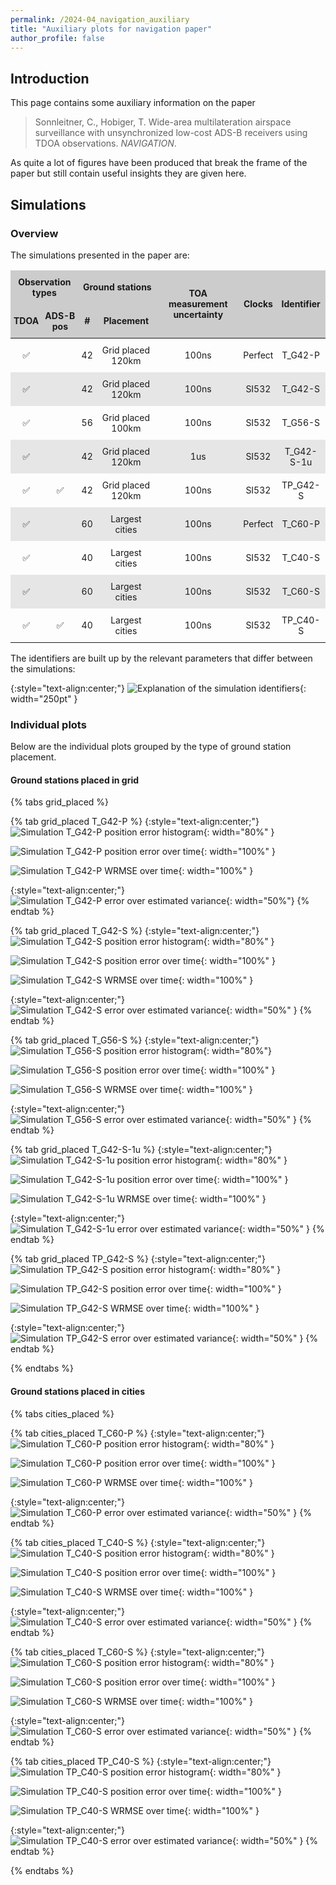 ```yaml
---
permalink: /2024-04_navigation_auxiliary
title: "Auxiliary plots for navigation paper"
author_profile: false
---
```


## Introduction

This page contains some auxiliary information on the paper 

> Sonnleitner, C., Hobiger, T. Wide-area multilateration airspace surveillance with unsynchronized low-cost ADS-B receivers using TDOA observations. *NAVIGATION*.

As quite a lot of figures have been produced that break the frame of the paper but still contain useful insights they are given here.

## Simulations

### Overview 

The simulations presented in the paper are:

<style type="text/css">
.tg  {border-collapse:collapse;border-spacing:0;}
.tg th{background-color:#cccccc;border-width:0;font-size:14px;font-weight:bold;overflow:hidden;padding:10px 5px;word-break:normal;text-align:center;vertical-align:center}
.tg td{border-width:0;font-size:14px;overflow:hidden;padding:10px 5px;word-break:normal;vertical-align:center}
.tg .tg-odd{border-color:#000000;text-align:center}
.tg .tg-even{background-color:#e6e6e6;border-color:#000000;text-align:center}
</style>
<table class="tg">
<thead>
  <tr>
    <th colspan="2">Observation types</th>
    <th colspan="2">Ground stations</th>
    <th rowspan="2">TOA measurement uncertainty</th>
    <th rowspan="2">Clocks</th>
    <th rowspan="2">Identifier</th>
  </tr>
  <tr>
    <th>TDOA</th>
    <th>ADS-B pos</th>
    <th>#</th>
    <th>Placement</th>
  </tr>
</thead>
<tbody>
  <tr>
    <td class="tg-odd">✅</td>
    <td class="tg-odd"></td>
    <td class="tg-odd">42</td>
    <td class="tg-odd">Grid placed 120km</td>
    <td class="tg-odd">100ns</td>
    <td class="tg-odd">Perfect</td>
    <td class="tg-odd">T_G42-P</td>
  </tr>
  <tr>
    <td class="tg-even">✅</td>
    <td class="tg-even"></td>
    <td class="tg-even">42</td>
    <td class="tg-even">Grid placed 120km</td>
    <td class="tg-even">100ns</td>
    <td class="tg-even">SI532</td>
    <td class="tg-even">T_G42-S</td>
  </tr>
  <tr>
    <td class="tg-odd">✅</td>
    <td class="tg-odd"></td>
    <td class="tg-odd">56</td>
    <td class="tg-odd">Grid placed 100km</td>
    <td class="tg-odd">100ns</td>
    <td class="tg-odd">SI532</td>
    <td class="tg-odd">T_G56-S</td>
  </tr>
  <tr>
    <td class="tg-even">✅</td>
    <td class="tg-even"></td>
    <td class="tg-even">42</td>
    <td class="tg-even">Grid placed 120km</td>
    <td class="tg-even">1us</td>
    <td class="tg-even">SI532</td>
    <td class="tg-even">T_G42-S-1u</td>
  </tr>
  <tr>
    <td class="tg-odd">✅</td>
    <td class="tg-odd">✅</td>
    <td class="tg-odd">42</td>
    <td class="tg-odd">Grid placed 120km</td>
    <td class="tg-odd">100ns</td>
    <td class="tg-odd">SI532</td>
    <td class="tg-odd">TP_G42-S</td>
  </tr>
  <tr>
    <td class="tg-even">✅</td>
    <td class="tg-even"></td>
    <td class="tg-even">60</td>
    <td class="tg-even">Largest cities</td>
    <td class="tg-even">100ns</td>
    <td class="tg-even">Perfect</td>
    <td class="tg-even">T_C60-P</td>
  </tr>
  <tr>
    <td class="tg-odd">✅</td>
    <td class="tg-odd"></td>
    <td class="tg-odd">40</td>
    <td class="tg-odd">Largest cities</td>
    <td class="tg-odd">100ns</td>
    <td class="tg-odd">SI532</td>
    <td class="tg-odd">T_C40-S</td>
  </tr>
  <tr>
    <td class="tg-even">✅</td>
    <td class="tg-even"></td>
    <td class="tg-even">60</td>
    <td class="tg-even">Largest cities</td>
    <td class="tg-even">100ns</td>
    <td class="tg-even">SI532</td>
    <td class="tg-even">T_C60-S</td>
  </tr>
  <tr>
    <td class="tg-odd">✅</td>
    <td class="tg-odd">✅</td>
    <td class="tg-odd">40</td>
    <td class="tg-odd">Largest cities</td>
    <td class="tg-odd">100ns</td>
    <td class="tg-odd">SI532</td>
    <td class="tg-odd">TP_C40-S</td>
  </tr>
</tbody>
</table>

The identifiers are built up by the relevant parameters that differ between the simulations:

{:style="text-align:center;"}
![Explanation of the simulation identifiers](files/identifier_explanation.svg){: width="250pt" }

### Individual plots

Below are the individual plots grouped by the type of ground station placement.

#### Ground stations placed in grid

{% tabs grid_placed %}

{% tab grid_placed T_G42-P %}
  {:style="text-align:center;"}
  ![Simulation T_G42-P position error histogram](files/T_G42-P/error_histogram.svg){: width="80%" }

  ![Simulation T_G42-P position error over time](files/T_G42-P/pos_error_in_meter_over_time.svg){: width="100%" }

  ![Simulation T_G42-P WRMSE over time](files/T_G42-P/avg_errors_over_time.svg){: width="100%" }

  {:style="text-align:center;"}
  ![Simulation T_G42-P error over estimated variance](files/T_G42-P/error_over_std.png){: width="50%"}
{% endtab %}

{% tab grid_placed T_G42-S %}
  {:style="text-align:center;"}
  ![Simulation T_G42-S position error histogram](files/T_G42-S/error_histogram.svg){: width="80%" }

  ![Simulation T_G42-S position error over time](files/T_G42-S/pos_error_in_meter_over_time.svg){: width="100%" }

  ![Simulation T_G42-S WRMSE over time](files/T_G42-S/avg_errors_over_time.svg){: width="100%" }

  {:style="text-align:center;"}
  ![Simulation T_G42-S error over estimated variance](files/T_G42-S/error_over_std.png){: width="50%" }
{% endtab %}

{% tab grid_placed T_G56-S %}
  {:style="text-align:center;"}
  ![Simulation T_G56-S position error histogram](files/T_G56-S/error_histogram.svg){: width="80%"}

  ![Simulation T_G56-S position error over time](files/T_G56-S/pos_error_in_meter_over_time.svg){: width="100%" }

  ![Simulation T_G56-S WRMSE over time](files/T_G56-S/avg_errors_over_time.svg){: width="100%" }

  {:style="text-align:center;"}
  ![Simulation T_G56-S error over estimated variance](files/T_G56-S/error_over_std.png){: width="50%" }
{% endtab %}

{% tab grid_placed T_G42-S-1u %}
  {:style="text-align:center;"}
  ![Simulation T_G42-S-1u position error histogram](files/T_G42-S-1u/error_histogram.svg){: width="80%" }

  ![Simulation T_G42-S-1u position error over time](files/T_G42-S-1u/pos_error_in_meter_over_time.svg){: width="100%" }

  ![Simulation T_G42-S-1u WRMSE over time](files/T_G42-S-1u/avg_errors_over_time.svg){: width="100%" }

  {:style="text-align:center;"}
  ![Simulation T_G42-S-1u error over estimated variance](files/T_G42-S-1u/error_over_std.png){: width="50%" }
{% endtab %}

{% tab grid_placed TP_G42-S %}
  {:style="text-align:center;"}
  ![Simulation TP_G42-S position error histogram](files/TP_G42-S/error_histogram.svg){: width="80%" }

  ![Simulation TP_G42-S position error over time](files/TP_G42-S/pos_error_in_meter_over_time.svg){: width="100%" }

  ![Simulation TP_G42-S WRMSE over time](files/TP_G42-S/avg_errors_over_time.svg){: width="100%" }

  {:style="text-align:center;"}
  ![Simulation TP_G42-S error over estimated variance](files/TP_G42-S/error_over_std.png){: width="50%" }
{% endtab %}

{% endtabs %}

#### Ground stations placed in cities

{% tabs cities_placed %}

{% tab cities_placed T_C60-P %}
  {:style="text-align:center;"}
  ![Simulation T_C60-P position error histogram](files/T_C60-P/error_histogram.svg){: width="80%" }

  ![Simulation T_C60-P position error over time](files/T_C60-P/pos_error_in_meter_over_time.svg){: width="100%" }

  ![Simulation T_C60-P WRMSE over time](files/T_C60-P/avg_errors_over_time.svg){: width="100%" }

  {:style="text-align:center;"}
  ![Simulation T_C60-P error over estimated variance](files/T_C60-P/error_over_std.png){: width="50%" }
{% endtab %}

{% tab cities_placed T_C40-S %}
  {:style="text-align:center;"}
  ![Simulation T_C40-S position error histogram](files/T_C40-S/error_histogram.svg){: width="80%" }

  ![Simulation T_C40-S position error over time](files/T_C40-S/pos_error_in_meter_over_time.svg){: width="100%" }

  ![Simulation T_C40-S WRMSE over time](files/T_C40-S/avg_errors_over_time.svg){: width="100%" }

  {:style="text-align:center;"}
  ![Simulation T_C40-S error over estimated variance](files/T_C40-S/error_over_std.png){: width="50%" }
{% endtab %}

{% tab cities_placed T_C60-S %}
  {:style="text-align:center;"}
  ![Simulation T_C60-S position error histogram](files/T_C60-S/error_histogram.svg){: width="80%" }

  ![Simulation T_C60-S position error over time](files/T_C60-S/pos_error_in_meter_over_time.svg){: width="100%" }

  ![Simulation T_C60-S WRMSE over time](files/T_C60-S/avg_errors_over_time.svg){: width="100%" }

  {:style="text-align:center;"}
  ![Simulation T_C60-S error over estimated variance](files/T_C60-S/error_over_std.png){: width="50%" }
{% endtab %}

{% tab cities_placed TP_C40-S %}
  {:style="text-align:center;"}
  ![Simulation TP_C40-S position error histogram](files/TP_C40-S/error_histogram.svg){: width="80%" }

  ![Simulation TP_C40-S position error over time](files/TP_C40-S/pos_error_in_meter_over_time.svg){: width="100%" }

  ![Simulation TP_C40-S WRMSE over time](files/TP_C40-S/avg_errors_over_time.svg){: width="100%" }

  {:style="text-align:center;"}
  ![Simulation TP_C40-S error over estimated variance](files/TP_C40-S/error_over_std.png){: width="50%" }
{% endtab %}

{% endtabs %}